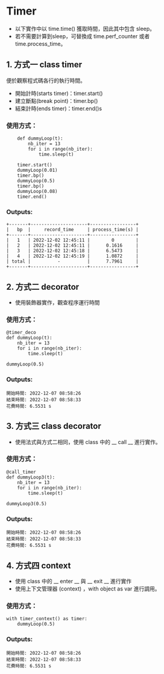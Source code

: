 # Timer

* 以下實作中以 time.time() 獲取時間，因此其中包含 sleep。
* 若不需要計算到sleep，可替換成 time.perf_counter 或者 time.process_time。

## 1. 方式一 class timer 
便於觀察程式碼各行的執行時間。
* 開始計時(starts timer)：timer.start()
* 建立斷點(break point)：timer.bp()
* 結束計時(ends timer)：timer.end()s

### 使用方式：
```python=
    def dummyLoop(t):
        nb_iter = 13
        for i in range(nb_iter):
            time.sleep(t)

    timer.start()
    dummyLoop(0.01)
    timer.bp()
    dummyLoop(0.5)
    timer.bp()
    dummyLoop(0.08)
    timer.end()
```
### Outputs:
```
+-------+---------------------+-----------------+
|   bp  |     record_time     | process_time(s) |
+-------+---------------------+-----------------+
|   1   | 2022-12-02 12:45:11 |        0        |
|   2   | 2022-12-02 12:45:11 |      0.1616     |
|   3   | 2022-12-02 12:45:18 |      6.5473     |
|   4   | 2022-12-02 12:45:19 |      1.0872     |
| total |          -          |      7.7961     |
+-------+---------------------+-----------------+
```


## 2. 方式二 decorator
* 使用裝飾器實作，觀查程序運行時間

### 使用方式：
```
@timer_deco
def dummyLoop(t):
    nb_iter = 13
    for i in range(nb_iter):
        time.sleep(t)

dummyLoop(0.5)
```
### Outputs:
```
開始時間: 2022-12-07 08:58:26
結束時間: 2022-12-07 08:58:33
花費時間: 6.5531 s
```

## 3. 方式三 class decorator
* 使用法式與方式二相同，使用 class 中的 __ call __ 進行實作。

### 使用方式：
```
@call_timer
def dummyLoop3(t):
    nb_iter = 13
    for i in range(nb_iter):
        time.sleep(t)
    
dummyLoop3(0.5)
```
### Outputs:
```
開始時間: 2022-12-07 08:58:26
結束時間: 2022-12-07 08:58:33
花費時間: 6.5531 s
```

## 4. 方式四 context
* 使用 class 中的 __ enter __ 與 __ exit __ 進行實作
* 使用上下文管理器 (context) ，with object as var 進行調用。

### 使用方式：
```
with timer_context() as timer:
    dummyLoop(0.5)
```
### Outputs:
```
開始時間: 2022-12-07 08:58:26
結束時間: 2022-12-07 08:58:33
花費時間: 6.5531 s
```